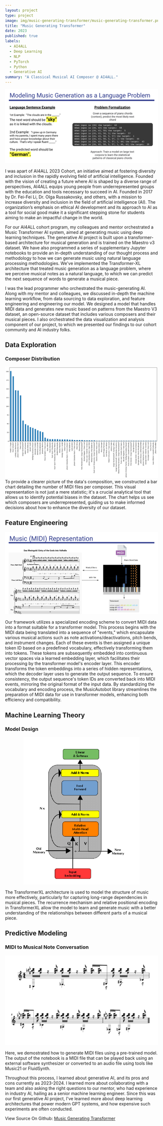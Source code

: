 ```yaml
---
layout: project
type: project
image: img/music-generating-transformer/music-generating-transformer.png
title: "Music Generating Transformer"
date: 2023
published: true
labels:
  - AI4ALL
  - Deep Learning
  - NLP
  - PyTorch
  - Python
  - Generative AI
summary: "A Classical Musical AI Composer @ AI4ALL."
---
```


<div style="text-align: center;">
<img class="img-fluid" src="../img/music-generating-transformer/language-problem.png">
</div>

I was apart of AI4ALL 2023 Cohort, an initiative aimed at fostering diversity and inclusion in the rapidly evolving field of artificial intelligence. Founded with the vision of creating a future where AI is shaped by a diverse range of perspectives, AI4ALL equips young people from underrepresented groups with the education and tools necessary to succeed in AI. Founded in 2017 by Dr. Fei-Fei Li, Dr. Olga Russakovsky, and others, with a mission to increase diversity and inclusion in the field of artificial intelligence (AI). The organization’s emphasis on ethical AI development and its approach to AI as a tool for social good make it a significant stepping stone for students aiming to make an impactful change in the world.

For our AI4ALL cohort program, my colleagues and mentor orchestrated a Music Transformer AI system, aimed at generating music using deep learning techniques. The generative AI project is built upon a transformer-based architecture for musical generation and is trained on the Maestro v3 dataset. We have also programmed a series of supplementary Jupyter notebooks to provide an in-depth understanding of our thought process and methodology to how we can generate music using natural language processing methodologies. We've implemented the Transformer-XL architecture that treated music generation as a language problem, where we perceive musical notes as a natural language, to which we can predict the next sequence of words to generate a musical piece.

I was the lead programmer who orchestrated the music-generating AI. Along with my mentor and colleagues, we discussed in-depth the machine learning workflow, from data sourcing to data exploration, and feature engineering and engineering our model. We designed a model that handles MIDI data and generates new music based on patterns from the Maestro V3 dataset, an open-source dataset that includes various composers and their musical pieces. I also orchestrated the data visualization and analysis component of our project, to which we presented our findings to our cohort community and AI industry folks.


## Data Exploration
### Composer Distribution
<div style="text-align: center;">
<img class="img-fluid" src="../img/music-generating-transformer/representation.png">
</div>
To provide a clearer picture of the data's composition, we constructed a bar chart detailing the number of MIDI files per composer. This visual representation is not just a mere statistic; it's a crucial analytical tool that allows us to identify potential biases in the dataset.  The chart helps us see which composers are underrepresented, guiding us to make informed decisions about how to enhance the diversity of our dataset.

## Feature Engineering

<div style="text-align: center;">
<img class="img-fluid" src="../img/music-generating-transformer/representation1.png">
</div>

Our framework utilizes a specialized encoding scheme to convert MIDI data into a format suitable for a transformer model. This process begins with the MIDI data being translated into a sequence of "events," which encapsulate various musical actions such as note activations/deactivations, pitch bends, and instrument changes. Each of these events is then assigned a unique token ID based on a predefined vocabulary, effectively transforming them into tokens. These tokens are subsequently embedded into continuous vector spaces via a learned embedding layer, which facilitates their processing by the transformer model's encoder layer. This encoder transforms the token embeddings into a series of hidden representations, which the decoder layer uses to generate the output sequence. To ensure consistency, the output sequence's token IDs are converted back into MIDI events, mirroring the original format of the input data. By standardizing the vocabulary and encoding process, the MusicAutobot library streamlines the preparation of MIDI data for use in transformer models, enhancing both efficiency and compatibility.


## Machine Learning Theory

### Model Design

<div style="text-align: center;">
<img class="img-fluid" src="../img/music-generating-transformer/model.png">
</div>

The TransformerXL architecture is used to model the structure of music more effectively, particularly for capturing long-range dependencies in musical pieces. The recurrence mechanism and relative positional encoding in TransformerXL allow the model to learn and generate music with a better understanding of the relationships between different parts of a musical piece.


## Predictive Modeling

### MIDI to Musical Note Conversation

<div style="text-align: center;">
<img class="img-fluid" src="../img/music-generating-transformer/notes.png">
</div>

Here, we demostrated how to generate MIDI files using a pre-trained model. The output of the notebook is a MIDI file that can be played back using an external software synthesizer or converted to an audio file using tools like Music21 or FluidSynth.

Throughout this process, I learned about generative AI, and its pros and cons currently as 2023-2024. I learned more about collaborating with a team and also asking the right questions to our mentor, who had experience in industry AI, hailing as a senior machine learning engineer. Since this was our first generative AI project, I've learned more about deep learning architectures that power modern GPT systems, and how expensive such experiments are often conducted.


View Source On Github: <a href="https://github.com/caslabs/music-generation"><i class="large github icon "></i>Music Generating Transformer</a>
